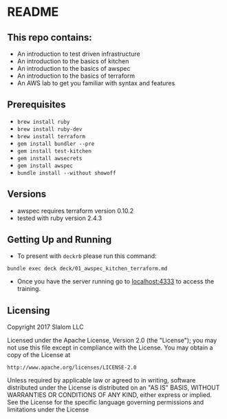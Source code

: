 # README #

## This repo contains:
- An introduction to test driven infrastructure
- An introduction to the basics of kitchen
- An introduction to the basics of awspec
- An introduction to the basics of terraform
- An AWS lab to get you familiar with syntax and features

## Prerequisites
- `brew install ruby`
- `brew install ruby-dev`
- `brew install terraform`
- `gem install bundler --pre`
- `gem install test-kitchen`
- `gem install awsecrets`
- `gem install awspec`
- `bundle install --without showoff`

## Versions
- awspec requires terraform version 0.10.2
- tested with ruby version 2.4.3


## Getting Up and Running
- To present with `deckrb` please run this command:

```
bundle exec deck deck/01_awspec_kitchen_terraform.md
```

- Once you have the server running go to [localhost:4333](http://localhost:4333) to access the training.

Licensing
---------
Copyright 2017 Slalom LLC

Licensed under the Apache License, Version 2.0 (the "License");
you may not use this file except in compliance with the License.
You may obtain a copy of the License at

    http://www.apache.org/licenses/LICENSE-2.0

Unless required by applicable law or agreed to in writing, software
distributed under the License is distributed on an "AS IS" BASIS,
WITHOUT WARRANTIES OR CONDITIONS OF ANY KIND, either express or implied.
See the License for the specific language governing permissions and
limitations under the License

